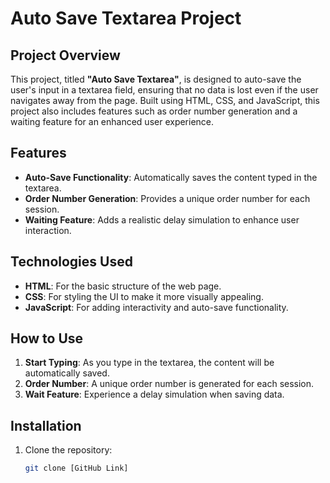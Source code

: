 # Auto Save Textarea Project

## Project Overview
This project, titled **"Auto Save Textarea"**, is designed to auto-save the user's input in a textarea field, ensuring that no data is lost even if the user navigates away from the page. Built using HTML, CSS, and JavaScript, this project also includes features such as order number generation and a waiting feature for an enhanced user experience.

## Features
- **Auto-Save Functionality**: Automatically saves the content typed in the textarea.
- **Order Number Generation**: Provides a unique order number for each session.
- **Waiting Feature**: Adds a realistic delay simulation to enhance user interaction.

## Technologies Used
- **HTML**: For the basic structure of the web page.
- **CSS**: For styling the UI to make it more visually appealing.
- **JavaScript**: For adding interactivity and auto-save functionality.

## How to Use
1. **Start Typing**: As you type in the textarea, the content will be automatically saved.
2. **Order Number**: A unique order number is generated for each session.
3. **Wait Feature**: Experience a delay simulation when saving data.

## Installation
1. Clone the repository:
   ```bash
   git clone [GitHub Link]
